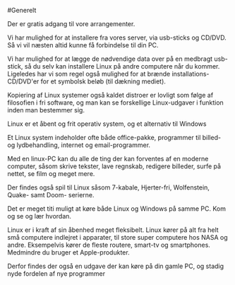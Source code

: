 #Generelt

Der er gratis adgang til vore arrangementer.

Vi har mulighed for at installere fra vores server, via usb-sticks og CD/DVD.
Så vi vil næsten altid kunne få forbindelse til din PC.

Vi har mulighed for at lægge de nødvendige data over på en medbragt usb-stick, så du selv kan installere Linux på
andre computere når du kommer.
Ligeledes har vi som regel også mulighed for at brænde installations-CD/DVD'er for et symbolsk beløb (til dækning mediet).

Kopiering af Linux systemer også kaldet distroer er lovligt som følge af filosofien i fri software,
og man kan se forskellige Linux-udgaver i funktion inden man bestemmer sig.

Linux er et åbent og frit operativ system, og et alternativ til Windows

Et Linux system indeholder ofte både office-pakke, programmer til billed- og lydbehandling, internet og email-programmer.

Med en linux-PC kan du alle de ting der kan forventes af en moderne computer, såsom skrive tekster, lave regnskab,
redigere billeder, surfe på nettet, se film og meget mere.

Der findes også spil til Linux såsom 7-kabale, Hjerter-fri, Wolfenstein, Quake- samt Doom- serierne.

Det er meget titi muligt at køre både Linux og Windows på samme PC. Kom og se og lær hvordan.

Linux er i kraft af sin åbenhed meget fleksibelt.
Linux kører på alt fra helt små computere indlejret i apparater, til store super computere hos NASA og andre.
Eksempelvis kører de fleste routere, smart-tv og smartphones. Medmindre du bruger et Apple-produkter.

Derfor findes der også en udgave der kan køre på din gamle PC, og stadig nyde fordelen af nye programmer
